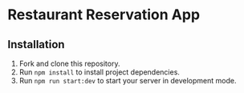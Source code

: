 # Restaurant Reservation App

## Installation

  1. Fork and clone this repository.
  2. Run `npm install` to install project dependencies.
  3. Run `npm run start:dev` to start your server in development mode.
